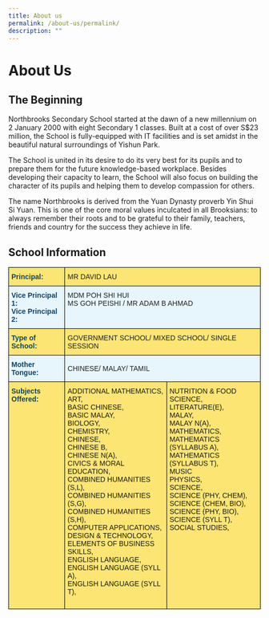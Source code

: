 ```yaml
---
title: About us
permalink: /about-us/permalink/
description: ""
---
```

About Us
========

The Beginning
-------------

Northbrooks Secondary School started at the dawn of a new millennium on 2 January 2000 with eight Secondary 1 classes. Built at a cost of over S$23 million, the School is fully-equipped with IT facilities and is set amidst in the beautiful natural surroundings of Yishun Park.

The School is united in its desire to do its very best for its pupils and to prepare them for the future knowledge-based workplace. Besides developing their capacity to learn, the School will also focus on building the character of its pupils and helping them to develop compassion for others.

The name Northbrooks is derived from the Yuan Dynasty proverb Yin Shui Si Yuan. This is one of the core moral values inculcated in all Brooksians: to always remember their roots and to be grateful to their family, teachers, friends and country for the success they achieve in life.  

School Information
------------------

<style type="text/css">
.tg  {border-collapse:collapse;border-spacing:0;}
.tg td{border-color:black;border-style:solid;border-width:1px;font-family:Arial, sans-serif;font-size:14px;
  overflow:hidden;padding:10px 5px;word-break:normal;}
.tg th{border-color:black;border-style:solid;border-width:1px;font-family:Arial, sans-serif;font-size:14px;
  font-weight:normal;overflow:hidden;padding:10px 5px;word-break:normal;}
.tg .tg-c0uh{background-color:#FCE573;color:#222;text-align:left;vertical-align:middle}
.tg .tg-83ni{background-color:#FCE573;color:#0F4468;font-weight:bold;text-align:left;vertical-align:top}
.tg .tg-v5lg{background-color:#E7F5FC;color:#222;text-align:left;vertical-align:middle}
.tg .tg-r8eh{background-color:#E7F5FC;color:#0F4468;font-weight:bold;text-align:left;vertical-align:top}
.tg .tg-31n0{background-color:#E7F5FC;color:#222;text-align:left;vertical-align:top}
.tg .tg-ejyt{background-color:#fce573;text-align:left;vertical-align:top}
</style>
<table class="tg">
<thead>
  <tr>
    <th class="tg-83ni"><span style="color:#0F4468">Principal:</span></th>
    <th class="tg-c0uh" colspan="2"><span style="color:#222;background-color:#FCE573">MR DAVID LAU</span></th>
  </tr>
</thead>
<tbody>
  <tr>
    <td class="tg-r8eh">Vice Principal 1:<br>Vice Principal 2:</td>
    <td class="tg-31n0" colspan="2">MDM POH SHI HUI<br>MS GOH PEISHI / MR ADAM B AHMAD</td>
  </tr>
  <tr>
    <td class="tg-83ni"><span style="color:#0F4468">Type of School:</span></td>
    <td class="tg-c0uh" colspan="2"><span style="color:#222;background-color:#FCE573">GOVERNMENT SCHOOL/ MIXED SCHOOL/ SINGLE SESSION</span></td>
  </tr>
  <tr>
    <td class="tg-r8eh">Mother Tongue:</td>
    <td class="tg-v5lg" colspan="2"><span style="color:#222;background-color:#E7F5FC">CHINESE/ MALAY/ TAMIL</span></td>
  </tr>
  <tr>
    <td class="tg-83ni"><span style="color:#0F4468">Subjects Offered:</span></td>
    <td class="tg-ejyt"><span style="font-weight:400;font-style:normal;text-decoration:none">ADDITIONAL MATHEMATICS,</span><br><span style="font-weight:400;font-style:normal;text-decoration:none">ART,</span><br><span style="font-weight:400;font-style:normal;text-decoration:none">BASIC CHINESE,</span><br><span style="font-weight:400;font-style:normal;text-decoration:none">BASIC MALAY,</span><br><span style="font-weight:400;font-style:normal;text-decoration:none">BIOLOGY,</span><br><span style="font-weight:400;font-style:normal;text-decoration:none">CHEMISTRY,</span><br><span style="font-weight:400;font-style:normal;text-decoration:none">CHINESE,</span><br><span style="font-weight:400;font-style:normal;text-decoration:none">CHINESE B,</span><br><span style="font-weight:400;font-style:normal;text-decoration:none">CHINESE N(A),</span><br><span style="font-weight:400;font-style:normal;text-decoration:none">CIVICS &amp; MORAL EDUCATION,</span><br><span style="font-weight:400;font-style:normal;text-decoration:none">COMBINED HUMANITIES (S,L),</span><br><span style="font-weight:400;font-style:normal;text-decoration:none">COMBINED HUMANITIES (S,G),</span><br><span style="font-weight:400;font-style:normal;text-decoration:none">COMBINED HUMANITIES (S,H),</span><br><span style="font-weight:400;font-style:normal;text-decoration:none">COMPUTER APPLICATIONS,</span><br><span style="font-weight:400;font-style:normal;text-decoration:none">DESIGN &amp; TECHNOLOGY,</span><br><span style="font-weight:400;font-style:normal;text-decoration:none">ELEMENTS OF BUSINESS SKILLS,</span><br><span style="font-weight:400;font-style:normal;text-decoration:none">ENGLISH LANGUAGE,</span><br><span style="font-weight:400;font-style:normal;text-decoration:none">ENGLISH LANGUAGE (SYLL A),</span><br><span style="font-weight:400;font-style:normal;text-decoration:none">ENGLISH LANGUAGE (SYLL T),</span><br><br></td>
    <td class="tg-ejyt"><span style="font-weight:400;font-style:normal;text-decoration:none">NUTRITION &amp; FOOD SCIENCE,</span><br><span style="font-weight:400;font-style:normal;text-decoration:none">LITERATURE(E),</span><br><span style="font-weight:400;font-style:normal;text-decoration:none">MALAY,</span><br><span style="font-weight:400;font-style:normal;text-decoration:none">MALAY N(A),</span><br><span style="font-weight:400;font-style:normal;text-decoration:none">MATHEMATICS,</span><br><span style="font-weight:400;font-style:normal;text-decoration:none">MATHEMATICS (SYLLABUS A),</span><br><span style="font-weight:400;font-style:normal;text-decoration:none">MATHEMATICS (SYLLABUS T),</span><br><span style="font-weight:400;font-style:normal;text-decoration:none">MUSIC</span><br><span style="font-weight:400;font-style:normal;text-decoration:none">PHYSICS,</span><br><span style="font-weight:400;font-style:normal;text-decoration:none">SCIENCE,</span><br><span style="font-weight:400;font-style:normal;text-decoration:none">SCIENCE (PHY, CHEM),</span><br><span style="font-weight:400;font-style:normal;text-decoration:none">SCIENCE (CHEM, BIO),</span><br><span style="font-weight:400;font-style:normal;text-decoration:none">SCIENCE (PHY, BIO),</span><br><span style="font-weight:400;font-style:normal;text-decoration:none">SCIENCE (SYLL T),</span><br><span style="font-weight:400;font-style:normal;text-decoration:none">SOCIAL STUDIES,</span></td>
  </tr>
</tbody>
</table>